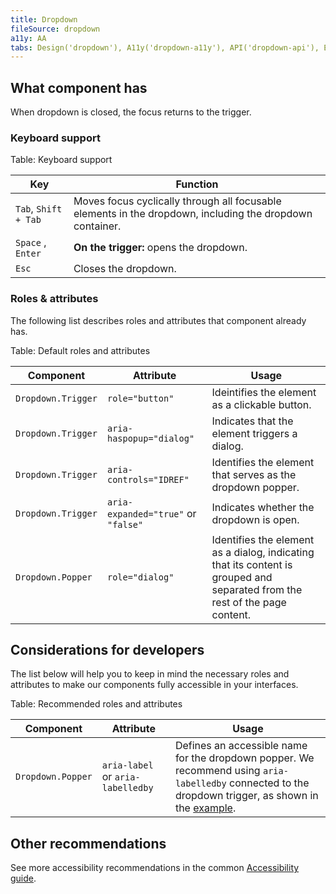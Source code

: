 ```yaml
---
title: Dropdown
fileSource: dropdown
a11y: AA
tabs: Design('dropdown'), A11y('dropdown-a11y'), API('dropdown-api'), Example('dropdown-code'), Changelog('dropdown-changelog')
---
```


## What component has

When dropdown is closed, the focus returns to the trigger.

### Keyboard support

Table: Keyboard support

| Key              | Function                                       |
| ---------------- | ---------------------------------------------- |
| `Tab`, <nobr>`Shift + Tab`</nobr> | Moves focus cyclically through all focusable elements in the dropdown, including the dropdown container.     |
| `Space` , `Enter` | **On the trigger:** opens the dropdown.      |
| `Esc` | Closes the dropdown.                           |

<!-- See detailed information for the controlling dropdown with the keyboard in the [Keyboard control guide](/core-principles/a11y/a11y-keyboard#keyboard_support_for_popper). -->

### Roles & attributes

The following list describes roles and attributes that component already has.

Table: Default roles and attributes

| Component            | Attribute                  | Usage                                                                     |
| -------------------- | -------------------------- | ------------------------------------------------------------------------- |
| `Dropdown.Trigger`   | `role="button"`            | Ideintifies the element as a clickable button. |
| `Dropdown.Trigger`   | `aria-haspopup="dialog"`   | Indicates that the element triggers a dialog. |
| `Dropdown.Trigger`   | `aria-controls="IDREF"`    | Identifies the element that serves as the dropdown popper. |
| `Dropdown.Trigger`   | `aria-expanded="true"` or `"false"` | Indicates whether the dropdown is open. |
| `Dropdown.Popper`    | `role="dialog"`            | Identifies the element as a dialog, indicating that its content is grouped and separated from the rest of the page content. |

## Considerations for developers

The list below will help you to keep in mind the necessary roles and attributes to make our components fully accessible in your interfaces.

Table: Recommended roles and attributes

| Component            | Attribute                  | Usage                                                                  |
| -------------------- | -------------------------- | ---------------------------------------------------------------------- |
| `Dropdown.Popper`    | `aria-label` or `aria-labelledby` | Defines an accessible name for the dropdown popper. We recommend using `aria-labelledby` connected to the dropdown trigger, as shown in the [example](./dropdown-code.md#basic-usage). |

## Other recommendations

See more accessibility recommendations in the common [Accessibility guide](/core-principles/a11y/a11y).

<!--@include: ./dropdown-a11y-report.md-->
